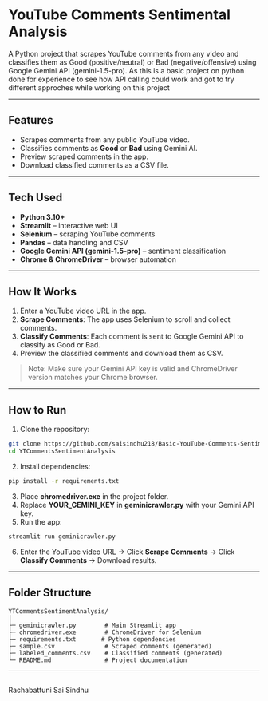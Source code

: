 
# YouTube Comments Sentimental Analysis

A Python project that scrapes YouTube comments from any video and classifies them as Good (positive/neutral) or Bad (negative/offensive) using Google Gemini API (gemini-1.5-pro). As this is a basic project on python done for experience to see how API calling could work and got to try different approches while working on this project

---

## Features

* Scrapes comments from any public YouTube video.
* Classifies comments as **Good** or **Bad** using Gemini AI.
* Preview scraped comments in the app.
* Download classified comments as a CSV file.

---

## Tech Used

* **Python 3.10+**
* **Streamlit** – interactive web UI
* **Selenium** – scraping YouTube comments
* **Pandas** – data handling and CSV
* **Google Gemini API (gemini-1.5-pro)** – sentiment classification
* **Chrome & ChromeDriver** – browser automation

---

## How It Works

1. Enter a YouTube video URL in the app.
2. **Scrape Comments**: The app uses Selenium to scroll and collect comments.
3. **Classify Comments**: Each comment is sent to Google Gemini API to classify as Good or Bad.
4. Preview the classified comments and download them as CSV.

> Note: Make sure your Gemini API key is valid and ChromeDriver version matches your Chrome browser.

---

## How to Run

1. Clone the repository:

```bash
git clone https://github.com/saisindhu218/Basic-YouTube-Comments-Sentimental-Analysis.git
cd YTCommentsSentimentAnalysis
```

2. Install dependencies:

```bash
pip install -r requirements.txt
```

3. Place **chromedriver.exe** in the project folder.
4. Replace **YOUR_GEMINI_KEY** in **geminicrawler.py** with your Gemini API key.
5. Run the app:

```bash
streamlit run geminicrawler.py
```

6. Enter the YouTube video URL → Click **Scrape Comments** → Click **Classify Comments** → Download results.

---

## Folder Structure

```
YTCommentsSentimentAnalysis/
│
├─ geminicrawler.py        # Main Streamlit app
├─ chromedriver.exe        # ChromeDriver for Selenium
├─ requirements.txt       # Python dependencies
├─ sample.csv              # Scraped comments (generated)
├─ labeled_comments.csv    # Classified comments (generated)
└─ README.md               # Project documentation
```

---

## 

Rachabattuni Sai Sindhu
